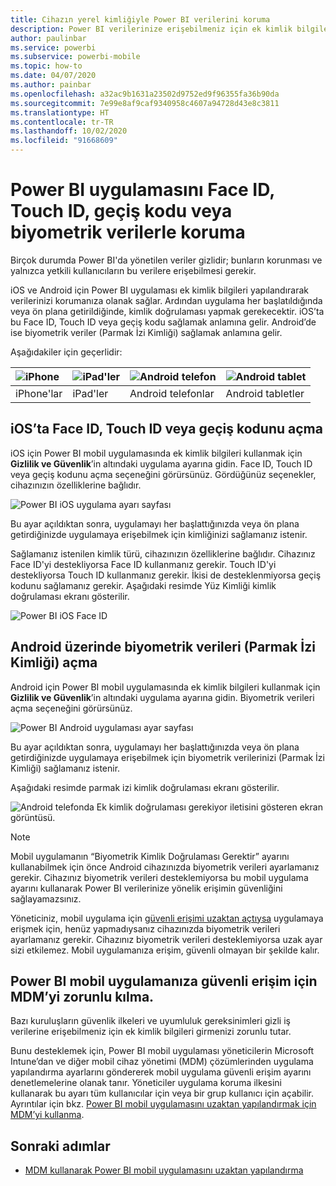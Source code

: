 ```yaml
---
title: Cihazın yerel kimliğiyle Power BI verilerini koruma
description: Power BI verilerinize erişebilmeniz için ek kimlik bilgileri isteyecek şekilde iOS ve Android uygulamanızı yapılandırmayı öğrenin
author: paulinbar
ms.service: powerbi
ms.subservice: powerbi-mobile
ms.topic: how-to
ms.date: 04/07/2020
ms.author: painbar
ms.openlocfilehash: a32ac9b1631a23502d9752ed9f96355fa36b90da
ms.sourcegitcommit: 7e99e8af9caf9340958c4607a94728d43e8c3811
ms.translationtype: HT
ms.contentlocale: tr-TR
ms.lasthandoff: 10/02/2020
ms.locfileid: "91668609"
---
```

# <a name="protect-power-bi-app-with-face-id-touch-id-passcode-or-biometric-data"></a>Power BI uygulamasını Face ID, Touch ID, geçiş kodu veya biyometrik verilerle koruma 

Birçok durumda Power BI'da yönetilen veriler gizlidir; bunların korunması ve yalnızca yetkili kullanıcıların bu verilere erişebilmesi gerekir. 

iOS ve Android için Power BI uygulaması ek kimlik bilgileri yapılandırarak verilerinizi korumanıza olanak sağlar. Ardından uygulama her başlatıldığında veya ön plana getirildiğinde, kimlik doğrulaması yapmak gerekecektir. iOS’ta bu Face ID, Touch ID veya geçiş kodu sağlamak anlamına gelir. Android’de ise biyometrik veriler (Parmak İzi Kimliği) sağlamak anlamına gelir.

Aşağıdakiler için geçerlidir:

| ![iPhone](./media/mobile-native-secure-access/ios-logo-40-px.png) | ![iPad'ler](./media/mobile-native-secure-access/ios-logo-40-px.png) | ![Android telefon](././media/mobile-native-secure-access/android-logo-40-px.png) | ![Android tablet](././media/mobile-native-secure-access/android-logo-40-px.png) |
|:--- |:--- |:--- |:--- |
|iPhone'lar |iPad'ler |Android telefonlar |Android tabletler |

## <a name="turn-on-face-id-touch-id-or-passcode-on-ios"></a>iOS’ta Face ID, Touch ID veya geçiş kodunu açma

iOS için Power BI mobil uygulamasında ek kimlik bilgileri kullanmak için **Gizlilik ve Güvenlik**’in altındaki uygulama ayarına gidin. Face ID, Touch ID veya geçiş kodunu açma seçeneğini görürsünüz. Gördüğünüz seçenekler, cihazınızın özelliklerine bağlıdır.

![Power BI iOS uygulama ayarı sayfası](./media/mobile-native-secure-access/mobile-ios-native-secured-setting.png)

Bu ayar açıldıktan sonra, uygulamayı her başlattığınızda veya ön plana getirdiğinizde uygulamaya erişebilmek için kimliğinizi sağlamanız istenir.

Sağlamanız istenilen kimlik türü, cihazınızın özelliklerine bağlıdır. Cihazınız Face ID'yi destekliyorsa Face ID kullanmanız gerekir. Touch ID'yi destekliyorsa Touch ID kullanmanız gerekir. İkisi de desteklenmiyorsa geçiş kodunu sağlamanız gerekir. Aşağıdaki resimde Yüz Kimliği kimlik doğrulaması ekranı gösterilir.

![Power BI iOS Face ID](./media/mobile-native-secure-access/mobile-ios-native-secured-faceid.png)

## <a name="turn-on-biometric-data-fingerprint-id-on-android"></a>Android üzerinde biyometrik verileri (Parmak İzi Kimliği) açma

Android için Power BI mobil uygulamasında ek kimlik bilgileri kullanmak için **Gizlilik ve Güvenlik**’in altındaki uygulama ayarına gidin. Biyometrik verileri açma seçeneğini görürsünüz.

![Power BI Android uygulaması ayar sayfası](./media/mobile-native-secure-access/mobile-android-native-secured-setting.png)

Bu ayar açıldıktan sonra, uygulamayı her başlattığınızda veya ön plana getirdiğinizde uygulamaya erişebilmek için biyometrik verilerinizi (Parmak İzi Kimliği) sağlamanız istenir.

Aşağıdaki resimde parmak izi kimlik doğrulaması ekranı gösterilir.

![Android telefonda Ek kimlik doğrulaması gerekiyor iletisini gösteren ekran görüntüsü.](./media/mobile-native-secure-access/mobile-android-native-secured-fingerprint-id.png)

>[!NOTE]
>Mobil uygulamanın “Biyometrik Kimlik Doğrulaması Gerektir” ayarını kullanabilmek için önce Android cihazınızda biyometrik verileri ayarlamanız gerekir. Cihazınız biyometrik verileri desteklemiyorsa bu mobil uygulama ayarını kullanarak Power BI verilerinize yönelik erişimin güvenliğini sağlayamazsınız.
>
>Yöneticiniz, mobil uygulama için [güvenli erişimi uzaktan açtıysa](#mdm-enforcement-of-secure-access-to-your-power-bi-mobile-app) uygulamaya erişmek için, henüz yapmadıysanız cihazınızda biyometrik verileri ayarlamanız gerekir. Cihazınız biyometrik verileri desteklemiyorsa uzak ayar sizi etkilemez. Mobil uygulamanıza erişim, güvenli olmayan bir şekilde kalır.

## <a name="mdm-enforcement-of-secure-access-to-your-power-bi-mobile-app"></a>Power BI mobil uygulamanıza güvenli erişim için MDM’yi zorunlu kılma.

Bazı kuruluşların güvenlik ilkeleri ve uyumluluk gereksinimleri gizli iş verilerine erişebilmeniz için ek kimlik bilgileri girmenizi zorunlu tutar.

Bunu desteklemek için, Power BI mobil uygulaması yöneticilerin Microsoft Intune’dan ve diğer mobil cihaz yönetimi (MDM) çözümlerinden uygulama yapılandırma ayarlarını göndererek mobil uygulama güvenli erişim ayarını denetlemelerine olanak tanır. Yöneticiler uygulama koruma ilkesini kullanarak bu ayarı tüm kullanıcılar için veya bir grup kullanıcı için açabilir. Ayrıntılar için bkz. [Power BI mobil uygulamasını uzaktan yapılandırmak için MDM’yi kullanma](mobile-app-configuration.md#data-protection-settings-ios-and-android).

## <a name="next-steps"></a>Sonraki adımlar
* [MDM kullanarak Power BI mobil uygulamasını uzaktan yapılandırma](mobile-app-configuration.md)
